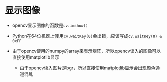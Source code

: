 # 显示图像
- opencv显示图像的函数是`cv.imshow()`

- Python在64位机器上使用`cv.waitKey(0)`会出错，应该写成`cv.waitKey(0) & 0xFF`

- 由于opencv使用的numpy的array来表示矩阵，所以opencv读入的图像可以直接使用matplotlib显示
    - 由于opencv读入图片是bgr，所以直接使用matplotlib显示会出现颜色通道混乱
